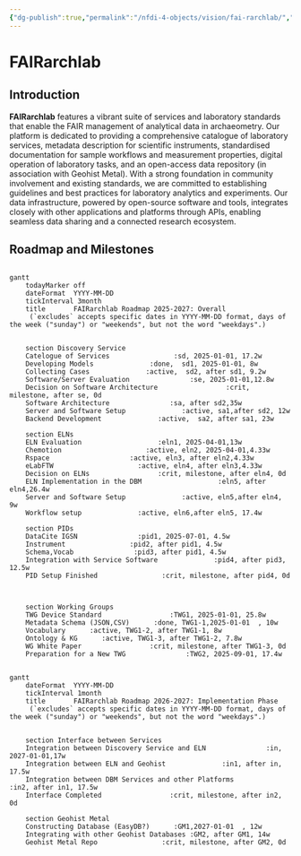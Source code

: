 ```yaml
---
{"dg-publish":true,"permalink":"/nfdi-4-objects/vision/fai-rarchlab/","noteIcon":""}
---
```


# FAIRarchlab

## Introduction 

**FAIRarchlab** features a vibrant suite of services and laboratory standards that enable the FAIR management of analytical data in archaeometry. Our platform is dedicated to providing a comprehensive catalogue of laboratory services, metadata description for scientific instruments, standardised documentation for sample workflows and measurement properties, digital operation of laboratory tasks, and an open-access data repository (in association with Geohist Metal). With a strong foundation in community involvement and existing standards, we are committed to establishing guidelines and best practices for laboratory analytics and experiments. Our data infrastructure, powered by open-source software and tools, integrates closely with other applications and platforms through APIs, enabling seamless data sharing and a connected research ecosystem. 

## Roadmap and Milestones

```mermaid

gantt
	todayMarker off
    dateFormat  YYYY-MM-DD
    tickInterval 3month
    title       FAIRarchlab Roadmap 2025-2027: Overall
     (`excludes` accepts specific dates in YYYY-MM-DD format, days of the week ("sunday") or "weekends", but not the word "weekdays".)


    section Discovery Service
    Catelogue of Services                :sd, 2025-01-01, 17.2w
    Developing Models              :done,  sd1, 2025-01-01, 8w
    Collecting Cases              :active,  sd2, after sd1, 9.2w
    Software/Server Evaluation               :se, 2025-01-01,12.8w
    Decision on Software Architecture                 :crit, milestone, after se, 0d
    Software Architecture               :sa, after sd2,35w
    Server and Software Setup              :active, sa1,after sd2, 12w
    Backend Development              :active,  sa2, after sa1, 23w

    section ELNs
    ELN Evaluation                   :eln1, 2025-04-01,13w
    Chemotion                     :active, eln2, 2025-04-01,4.33w
    Rspace                    :active, eln3, after eln2,4.33w
    eLabFTW                     :active, eln4, after eln3,4.33w
    Decision on ELNs                 :crit, milestone, after eln4, 0d
    ELN Implementation in the DBM                   :eln5, after eln4,26.4w
    Server and Software Setup              :active, eln5,after eln4, 9w
    Workflow setup              :active, eln6,after eln5, 17.4w

    section PIDs
    DataCite IGSN               :pid1, 2025-07-01, 4.5w
    Instrument                :pid2, after pid1, 4.5w
    Schema,Vocab               :pid3, after pid1, 4.5w
    Integration with Service Software              :pid4, after pid3, 12.5w
    PID Setup Finished                :crit, milestone, after pid4, 0d
    


    section Working Groups
    TWG Device Standard                 :TWG1, 2025-01-01, 25.8w
    Metadata Schema (JSON,CSV)      :done, TWG1-1,2025-01-01  , 10w
    Vocabulary      :active, TWG1-2, after TWG1-1, 8w
    Ontology & KG      :active, TWG1-3, after TWG1-2, 7.8w
    WG White Paper                 :crit, milestone, after TWG1-3, 0d
    Preparation for a New TWG               :TWG2, 2025-09-01, 17.4w

```

```mermaid

gantt
    dateFormat  YYYY-MM-DD
    tickInterval 1month
    title       FAIRarchlab Roadmap 2026-2027: Implementation Phase
     (`excludes` accepts specific dates in YYYY-MM-DD format, days of the week ("sunday") or "weekends", but not the word "weekdays".)


    section Interface between Services 
    Integration between Discovery Service and ELN               :in, 2027-01-01,17w
    Integration between ELN and Geohist              :in1, after in, 17.5w
    Integration between DBM Services and other Platforms              :in2, after in1, 17.5w
    Interface Completed                 :crit, milestone, after in2, 0d

    section Geohist Metal
    Constructing Database (EasyDB?)      :GM1,2027-01-01  , 12w
    Integrating with other Geohist Databases :GM2, after GM1, 14w
    Geohist Metal Repo                :crit, milestone, after GM2, 0d    

```
